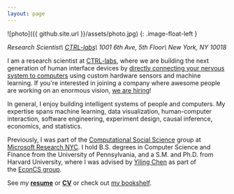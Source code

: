 ```yaml
---
layout: page
---
```


![photo]({{ github.site.url }}/assets/photo.jpg)
{: .image-float-left }

*Research Scientist\\
[CTRL-labs]\\
1001 6th Ave, 5th Floor\\
New York, NY 10018*

[CTRL-labs]: https://www.ctrl-labs.com/

I am a research scientist at [CTRL-labs], where we are building the next
generation of human interface devices by [directly connecting your nervous
system to computers][reardon-talk] using custom hardware sensors and machine
learning. If you're interested in joining a company where awesome people are
working on an enormous vision, [we are hiring][ctrl-jobs]!

[reardon-talk]: https://www.youtube.com/watch?v=5Z5aZK2C3ew
[ctrl-jobs]: https://www.ctrl-labs.com/careers/

In general, I enjoy building intelligent systems of people and computers. My
expertise spans machine learning, data visualization, human-computer
interaction, software engineering, experiment design, causal inference,
economics, and statistics.

<!--
My main research interests are to motivate and understand the design of hybrid
systems of humans and computers in online, interconnected settings, and
algorithms that are aware of human behavior. I approach this problem primarily
by using Internet-based online behavioral experiments to study collaboration and
interaction between people at large scale. I also build and test models that
capture and predict empirical behavioral data, and design algorithms and social
systems that reflect realistic participation by people.

My research covers topics including collective intelligence, crowdsourcing,
human computation, online communities, peer production, and information
aggregation, using an array of tools including statistical modeling, machine
learning, optimization, game theory, and computational and experimental
approaches.
-->

Previously, I was part of the [Computational Social Science][css] group at
[Microsoft Research NYC][msrnyc]. I hold B.S. degrees in Computer Science and
Finance from the University of Pennsylvania, and a S.M. and Ph.D. from Harvard
University, where I was advised by [Yiling Chen][yiling] as part of the [EconCS
group][econcs].

[econcs]: http://www.econcs.seas.harvard.edu
[yiling]: http://www.yiling.seas.harvard.edu
[msrnyc]: https://www.microsoft.com/en-us/research/lab/microsoft-research-new-york/
[css]: https://www.microsoft.com/en-us/research/group/computational-social-science/

See my [**resume**](/resume) or [**CV**](/cv)
or check out [my bookshelf][bookshelf].

[bookshelf]: https://www.notion.so/d264f259bc1e493eadd62101019a6596
